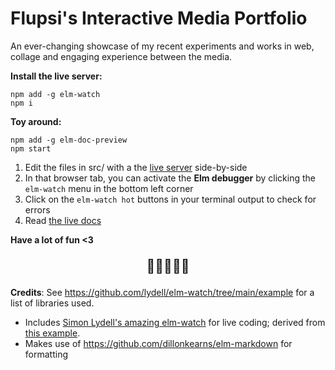# Flupsi's Interactive Media Portfolio

An ever-changing showcase of my recent experiments and works in web, collage and engaging experience between the media.

**Install the live server:**

```shell
npm add -g elm-watch
npm i
```

**Toy around:**

```shell
npm add -g elm-doc-preview
npm start
```

1. Edit the files in src/ with a the [live server][live-server] side-by-side
1. In that browser tab, you can activate the **Elm debugger** by clicking the `elm-watch` menu in the bottom left corner
1. Click on the `elm-watch hot` buttons in your terminal output to check for errors
1. Read [the live docs][docs-server]

**Have a lot of fun <3**

<p align="center" style="font-size:1.5em;">🚂🚃🚃🚃🚃</p>

**Credits**: See https://github.com/lydell/elm-watch/tree/main/example for a list of libraries used.

- Includes [Simon Lydell's amazing elm-watch](https://github.com/lydell/elm-watch) for live coding; derived from [this example](https://github.com/lydell/elm-watch/tree/main/example).
- Makes use of https://github.com/dillonkearns/elm-markdown for formatting

[live-server]: http://multimedia.localhost:8001
[docs-server]: http://localhost:8000/packages/upsiflu/restrictive-examples/latest
